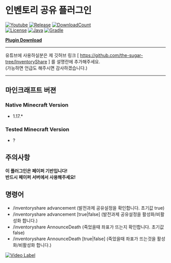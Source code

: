 # 인벤토리 공유 플러그인

[![Youtube](https://img.shields.io/badge/youtube-sugar_tree-red.svg?logo=youtube)](https://www.youtube.com/channel/UCtqLK2FrJI9BNB0BI8-sWHA)
[![Release](https://img.shields.io/github/v/release/the-sugar-tree/InventoryShare)](https://github.com/the-sugar-tree/InventoryShare/releases/download/1.1/InventoryShare-1.1.jar)
[![DownloadCount](https://img.shields.io/github/downloads/the-sugar-tree/InventoryShare/total)](https://github.com/the-sugar-tree/InventoryShare/releases/download/1.1/InventoryShare-1.1.jar)   
[![License](https://img.shields.io/github/license/the-sugar-tree/InventoryShare)](https://www.gnu.org/licenses/gpl-3.0.html)
[![Java](https://img.shields.io/badge/java-16-ED8B00.svg?logo=java)](https://www.azul.com/)
[![Gradle](https://img.shields.io/badge/gradle-7.2-02303A.svg?logo=gradle)](https://gradle.org)

[**Plugin Download**](https://github.com/the-sugar-tree/InventoryShare/releases/download/1.1/InventoryShare-1.1.jar)

-------------------------------------------------------------------------

유튜브에 사용하실분은 제 깃허브 링크 [ https://github.com/the-sugar-tree/InventoryShare ] 를 설명란에 추가해주세요.   
(가능하면 언급도 해주시면 감사하겠습니다.)

-------------------------------------------------------------------------

## 마인크래프트 버젼
### Native Minecraft Version
- 1.17.*
### Tested Minecraft Version
- ?

## 주의사항
**이 플러그인은 페이퍼 기반입니다!**   
**반드시 페이퍼 서버에서 사용해주세요!**

## 명령어
- /inventoryshare advancement (발전과제 공유설정을 확인합니다. 초기값 true)
- /inventoryshare advancement [true|false] (발전과제 공유설정을 활성화/비활성화 합니다.)
- /inventoryshare AnnounceDeath (죽었을때 좌표가 뜨는지 확인합니다. 초기값 false)
- /inventoryshare AnnounceDeath [true|false] (죽었을때 좌표가 뜨는것을 활성화/비활성화 합니다.)

[![Video Label](http://img.youtube.com/vi/PI6eTCOs-x4/0.jpg)](https://www.youtube.com/watch?v=PI6eTCOs-x4)